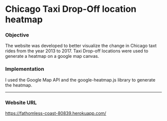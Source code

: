 # Chicago Taxi Drop-Off location heatmap

### Objective
The website was developed to better visualize the change in Chicago taxt rides from the year 2013 to 2017. Taxi Drop-off locations were used to generate a heatmap on a google map canvas. 

### Implementation
I used the Google Map API and the google-heatmap.js library to generate the heatmap.

- - - -
### Website URL
https://fathomless-coast-80839.herokuapp.com/
